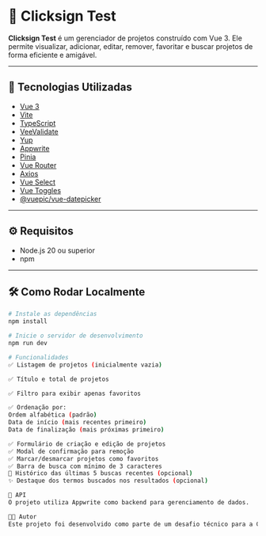 # 📁 Clicksign Test

**Clicksign Test** é um gerenciador de projetos construído com Vue 3. Ele permite visualizar, adicionar, editar, remover, favoritar e buscar projetos de forma eficiente e amigável.

---

## 🚀 Tecnologias Utilizadas

- [Vue 3](https://vuejs.org/)
- [Vite](https://vitejs.dev/)
- [TypeScript](https://www.typescriptlang.org/)
- [VeeValidate](https://vee-validate.logaretm.com/v4/)
- [Yup](https://github.com/jquense/yup)
- [Appwrite](https://appwrite.io/)
- [Pinia](https://pinia.vuejs.org/)
- [Vue Router](https://router.vuejs.org/)
- [Axios](https://axios-http.com/)
- [Vue Select](https://vue-select.org/)
- [Vue Toggles](https://github.com/jamesxv7/vue3-toggle)
- [@vuepic/vue-datepicker](https://github.com/vuepic/vue-datepicker)

---

## ⚙️ Requisitos

- Node.js 20 ou superior
- npm

---

## 🛠️ Como Rodar Localmente

```bash
# Instale as dependências
npm install

# Inicie o servidor de desenvolvimento
npm run dev

# Funcionalidades
✅ Listagem de projetos (inicialmente vazia)

✅ Título e total de projetos

✅ Filtro para exibir apenas favoritos

✅ Ordenação por:
Ordem alfabética (padrão)
Data de início (mais recentes primeiro)
Data de finalização (mais próximas primeiro)

✅ Formulário de criação e edição de projetos
✅ Modal de confirmação para remoção
✅ Marcar/desmarcar projetos como favoritos
✅ Barra de busca com mínimo de 3 caracteres
🔄 Histórico das últimas 5 buscas recentes (opcional)
✨ Destaque dos termos buscados nos resultados (opcional)

🧩 API
O projeto utiliza Appwrite como backend para gerenciamento de dados.

🧑‍💻 Autor
Este projeto foi desenvolvido como parte de um desafio técnico para a Clicksign.
```
